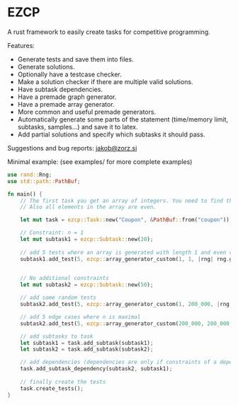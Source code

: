 # EZCP
A rust framework to easily create tasks for competitive programming.

Features:
- Generate tests and save them into files.
- Generate solutions.
- Optionally have a testcase checker.
- Make a solution checker if there are multiple valid solutions.
- Have subtask dependencies.
- Have a premade graph generator.
- Have a premade array generator.
- More common and useful premade generators.
- Automatically generate some parts of the statement (time/memory limit, subtasks, samples...) and save it to latex.
- Add partial solutions and specify which subtasks it should pass.

Suggestions and bug reports: jakob@zorz.si

Minimal example: (see examples/ for more complete examples)
```rust
use rand::Rng;
use std::path::PathBuf;

fn main() {
    // The first task you get an array of integers. You need to find the sum of all elements in the array minus the half of the maximum element.
    // Also all elements in the array are even.

    let mut task = ezcp::Task::new("Coupon", &PathBuf::from("coupon"));

    // Constraint: n = 1
    let mut subtask1 = ezcp::Subtask::new(20);
    
    // add 5 tests where an array is generated with length 1 and even values between 0 and 1_000_000_000 (inclusive)
    subtask1.add_test(5, ezcp::array_generator_custom(1, 1, |rng| rng.gen_range(0..=500_000_000) * 2));
    

    // No additional constraints
    let mut subtask2 = ezcp::Subtask::new(50);

    // add some random tests
    subtask2.add_test(5, ezcp::array_generator_custom(1, 200_000, |rng| rng.gen_range(0..=500_000_000) * 2));

    // add 5 edge cases where n is maximal
    subtask2.add_test(5, ezcp::array_generator_custom(200_000, 200_000, |rng| rng.gen_range(0..=500_000_000) * 2));

    // add subtasks to task
    let subtask1 = task.add_subtask(subtask1);
    let subtask2 = task.add_subtask(subtask2);

    // add dependencies (dependencies are only if constraints of a dependency are a subset of constraints of a subtask)
    task.add_subtask_dependency(subtask2, subtask1);
    
    // finally create the tests
    task.create_tests();
}


```